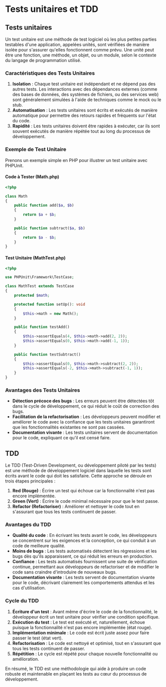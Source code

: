# Tests unitaires et TDD

## Tests unitaires

Un test unitaire est une méthode de test logiciel où les plus petites parties testables d'une application, appelées unités, sont vérifiées de manière isolée pour s'assurer qu'elles fonctionnent comme prévu. Une unité peut être une fonction, une méthode, un objet, ou un module, selon le contexte du langage de programmation utilisé.

### Caractéristiques des Tests Unitaires

1. **Isolation** : Chaque test unitaire est indépendant et ne dépend pas des autres tests. Les interactions avec des dépendances externes (comme des bases de données, des systèmes de fichiers, ou des services web) sont généralement simulées à l'aide de techniques comme le mock ou le stub.
2. **Automatisation** : Les tests unitaires sont écrits et exécutés de manière automatique pour permettre des retours rapides et fréquents sur l'état du code.
3. **Rapidité** : Les tests unitaires doivent être rapides à exécuter, car ils sont souvent exécutés de manière répétée tout au long du processus de développement.

### Exemple de Test Unitaire

Prenons un exemple simple en PHP pour illustrer un test unitaire avec PHPUnit.

#### Code à Tester (Math.php)

```php
<?php

class Math
{
    public function add($a, $b)
    {
        return $a + $b;
    }

    public function subtract($a, $b)
    {
        return $a - $b;
    }
}
```

#### Test Unitaire (MathTest.php)

```php
<?php

use PHPUnit\Framework\TestCase;

class MathTest extends TestCase
{
    protected $math;

    protected function setUp(): void
    {
        $this->math = new Math();
    }

    public function testAdd()
    {
        $this->assertEquals(4, $this->math->add(2, 2));
        $this->assertEquals(0, $this->math->add(-1, 1));
    }

    public function testSubtract()
    {
        $this->assertEquals(0, $this->math->subtract(2, 2));
        $this->assertEquals(-2, $this->math->subtract(-1, 1));
    }
}
```

### Avantages des Tests Unitaires

- **Détection précoce des bugs** : Les erreurs peuvent être détectées tôt dans le cycle de développement, ce qui réduit le coût de correction des bugs.
- **Facilitation de la refactorisation** : Les développeurs peuvent modifier et améliorer le code avec la confiance que les tests unitaires garantiront que les fonctionnalités existantes ne sont pas cassées.
- **Documentation vivante** : Les tests unitaires servent de documentation pour le code, expliquant ce qu'il est censé faire.

## TDD

Le TDD (Test-Driven Development, ou développement piloté par les tests) est une méthode de développement logiciel dans laquelle les tests sont écrits avant le code qui doit les satisfaire. Cette approche se déroule en trois étapes principales :

1. **Red (Rouge)** : Écrire un test qui échoue car la fonctionnalité n'est pas encore implémentée.
2. **Green (Vert)** : Écrire le code minimal nécessaire pour que le test passe.
3. **Refactor (Refactoriser)** : Améliorer et nettoyer le code tout en s'assurant que tous les tests continuent de passer.

### Avantages du TDD

- **Qualité du code** : En écrivant les tests avant le code, les développeurs se concentrent sur les exigences et la conception, ce qui conduit à un code de meilleure qualité.
- **Moins de bugs** : Les tests automatisés détectent les régressions et les bugs dès qu'ils apparaissent, ce qui réduit les erreurs en production.
- **Confiance** : Les tests automatisés fournissent une suite de vérification continue, permettant aux développeurs de refactoriser et de modifier le code sans craindre d'introduire de nouveaux bugs.
- **Documentation vivante** : Les tests servent de documentation vivante pour le code, décrivant clairement les comportements attendus et les cas d'utilisation.

### Cycle du TDD

1. **Écriture d'un test** : Avant même d'écrire le code de la fonctionnalité, le développeur écrit un test unitaire pour vérifier une condition spécifique.
2. **Exécution du test** : Le test est exécuté et, naturellement, échoue puisque la fonctionnalité n'est pas encore implémentée (état rouge).
3. **Implémentation minimale** : Le code est écrit juste assez pour faire passer le test (état vert).
4. **Refactorisation** : Le code est nettoyé et optimisé, tout en s'assurant que tous les tests continuent de passer.
5. **Répétition** : Le cycle est répété pour chaque nouvelle fonctionnalité ou amélioration.

En résumé, le TDD est une méthodologie qui aide à produire un code robuste et maintenable en plaçant les tests au cœur du processus de développement.